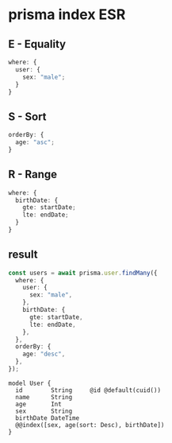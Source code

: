 # prisma index ESR

## E - Equality

```ts
where: {
  user: {
    sex: "male";
  }
}
```

## S - Sort

```ts
orderBy: {
  age: "asc";
}
```

## R - Range

```ts
where: {
  birthDate: {
    gte: startDate;
    lte: endDate;
  }
}
```

## result

```ts
const users = await prisma.user.findMany({
  where: {
    user: {
      sex: "male",
    },
    birthDate: {
      gte: startDate,
      lte: endDate,
    },
  },
  orderBy: {
    age: "desc",
  },
});
```

```prisma
model User {
  id        String     @id @default(cuid())
  name      String
  age       Int
  sex       String
  birthDate DateTime
  @@index([sex, age(sort: Desc), birthDate])
}
```
